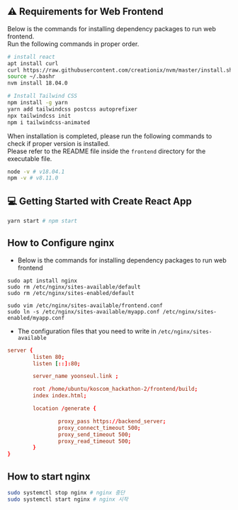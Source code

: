 
## ⚠️ Requirements for Web Frontend

Below is the commands for installing dependency packages to run web frontend. <br/>
Run the following commands in proper order.
```bash
# install react
apt install curl 
curl https://raw.githubusercontent.com/creationix/nvm/master/install.sh | bash 
source ~/.bashr
nvm install 18.04.0

# Install Tailwind CSS
npm install -g yarn
yarn add tailwindcss postcss autoprefixer 
npx tailwindcss init
npm i tailwindcss-animated
```

When installation is completed, please run the following commands to check if proper version is installed. <br/>
Please refer to the README file inside the `frontend` directory for the executable file.

```bash
node -v # v18.04.1
npm -v # v8.11.0 
```

## 💻 Getting Started with Create React App 

```bash
yarn start # npm start
```

## How to Configure nginx

- Below is the commands for installing dependency packages to run web frontend

```
sudo apt install nginx
sudo rm /etc/nginx/sites-available/default
sudo rm /etc/nginx/sites-enabled/default

sudo vim /etc/nginx/sites-available/frontend.conf
sudo ln -s /etc/nginx/sites-available/myapp.conf /etc/nginx/sites-enabled/myapp.conf
```

- The configuration files that you need to write in `/etc/nginx/sites-available`

```conf
server {
        listen 80;
        listen [::]:80;

        server_name yoonseul.link ;

        root /home/ubuntu/koscom_hackathon-2/frontend/build;
        index index.html;

        location /generate {

                proxy_pass https://backend_server;
                proxy_connect_timeout 500;
                proxy_send_timeout 500;
                proxy_read_timeout 500;
        }
}
```


## How to start nginx
```bash
sudo systemctl stop nginx # nginx 중단
sudo systemctl start nginx # nginx 시작
``````
